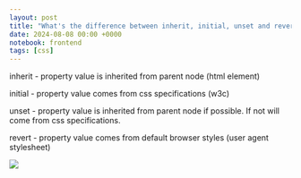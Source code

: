 ```yaml
---
layout: post
title: "What's the difference between inherit, initial, unset and revert?"
date: 2024-08-08 00:00 +0000
notebook: frontend
tags: [css]
---
```

inherit - property value is inherited from parent node (html element)

initial - property value comes from css specifications (w3c)

unset - property value is inherited from parent node if possible. If not will come from css specifications.

revert - property value comes from default browser styles (user agent stylesheet)

![](../img/inherit.jpg)